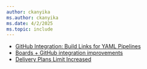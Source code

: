 ```yaml
---
author: ckanyika
ms.author: ckanyika
ms.date: 4/2/2025
ms.topic: include
---
```


- [GitHub Integration: Build Links for YAML Pipelines](#github-integration-build-links-for-yaml-pipelines)
- [Boards + GitHub integration improvements](#boards--github-integration-improvements)
- [Delivery Plans Limit Increased ](#delivery-plans-limit-increased )
